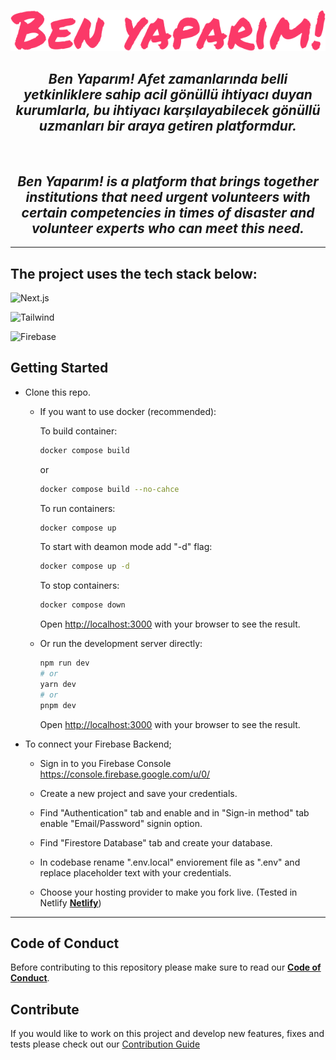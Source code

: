 <div align="center">

![Ben Yaparım Logo](/public/images/logo.png)

## *Ben Yaparım! Afet zamanlarında belli yetkinliklere sahip acil gönüllü ihtiyacı duyan kurumlarla, bu ihtiyacı karşılayabilecek gönüllü uzmanları bir araya getiren platformdur.* 
<br>

## *Ben Yaparım! is a platform that brings together institutions that need urgent volunteers with certain competencies in times of disaster and volunteer experts who can meet this need.*

</div>

---

## The project uses the tech stack below: 

![Next.js](https://img.shields.io/badge/next.js-000000?style=for-the-badge&logo=nextdotjs&logoColor=white)

![Tailwind](https://img.shields.io/badge/Tailwind_CSS-38B2AC?style=for-the-badge&logo=tailwind-css&logoColor=white)

![Firebase](https://img.shields.io/badge/firebase-ffca28?style=for-the-badge&logo=firebase&logoColor=black)

## Getting Started

- Clone this repo.    
    - If you want to use docker (recommended):


        To build container:
        ```bash
        docker compose build
        ```
        or
        ```bash
        docker compose build --no-cahce
        ```

        To run containers:

        ```bash
        docker compose up
        ```

        To start with deamon mode add "-d" flag:

        ```bash
        docker compose up -d
        ```

        To stop containers:

        ```bash
        docker compose down
        ```

        Open [http://localhost:3000](http://localhost:3000) with your browser to see the result.

    - Or run the development server directly:

        ```bash
        npm run dev
        # or
        yarn dev
        # or
        pnpm dev
        ```

        Open [http://localhost:3000](http://localhost:3000) with your browser to see the result.
- To connect your Firebase Backend;
     - Sign in to you Firebase Console <a href="https://console.firebase.google.com/u/0/">https://console.firebase.google.com/u/0/</a>
     
    - Create a new project and save your credentials.
    - Find "Authentication" tab and enable and in "Sign-in method" tab enable "Email/Password" signin option.
    - Find "Firestore Database" tab and create your database.
    - In codebase rename ".env.local" enviorement file as ".env" and replace placeholder text with your credentials.
    - Choose your hosting provider to make you fork live. (Tested in Netlify **[Netlify](https://www.netlify.com/)**)


---
## Code of Conduct
Before contributing to this repository please make sure to read our **[Code of Conduct](./.github/code_of_conduct.md)**.

## Contribute
If you would like to work on this project and develop new features, fixes and tests please check out our [Contribution Guide](./.github/contribute.md)
